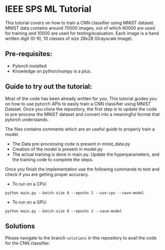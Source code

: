 # IEEE SPS ML Tutorial

This tutorial covers on how to train a CNN classifier using MNIST dataset. 
MNIST data contains around 70000 images, out of which 60000 are used for training and 10000 are used for testing/evaluation.
Each image is a hand written digit (0-9), 10 classes of size 28x28 (Grayscale Image).

## Pre-requisites:

* Pytorch installed
* Knowledge on python/numpy is a plus.

## Guide to try out the tutorial:

Most of the code has been already written for you. 
This tutorial guides you on how to use pytorch APIs to easily train a CNN classifier using MNIST Dataset. 
Once you clone the repository, the first step is to update the code to pre-process the MNIST dataset and convert into a meaningful format that pytorch understands. 

The files contains comments which are an useful guide to properly train a model.

* The Data pre-processing code is present in mnist_data.py 
* Creation of the model is present in model.py
* The actual training is done in main.py. Update the hyperparameters, and the training code to complete the steps.

Once you finish the implementation use the following commands to test and check if you are getting proper accuracy.  

* To run on a CPU:
```
python main.py --batch-size 8 --epochs 2 --use-cpu --save-model 
```

* To run on a GPU:
```
python main.py --batch-size 8 --epochs 2 --save-model
```

## Solutions
Please navigate to the branch ```solutions``` in this repository to avail the code for the CNN classifier.

